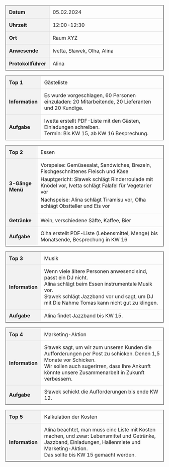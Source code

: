 <!DOCTYPE html>
<html lang="de">
<head>
  <meta charset="UTF-8">
  <meta name="viewport" content="width=device-width, initial-scale=1.0">
  <title>Protokoll</title>
  <style>
    table {
      border-collapse: collapse;
      width: 100%;
    }
    th, td {
      border: 1px solid #dddddd;
      text-align: left;
      padding: 10px;
    }
    th {
      background-color: #f2f2f2;
    }
    ul {
      padding: 0;
      margin: 0;
      list-style-type: none;
    }
    li {
      margin-bottom: 5px;
    }
    .intro th,
    .top-heading th {
      width: 20%;
    }
  </style>
</head>
<body>

<!-- Allgemeine Informationen -->
<table class="intro" border="1">
  <tr>
    <th>Datum</th>
    <td>05.02.2024</td>
  </tr>
  <tr>
    <th>Uhrzeit</th>
    <td>12:00-12:30</td>
  </tr>
  <tr>
    <th>Ort</th>
    <td>Raum XYZ</td>
  </tr>
  <tr>
    <th>Anwesende</th>
    <td>Ivetta, Sławek, Olha, Alina</td>
  </tr>
  <tr>
    <th>Protokollführer</th>
    <td>Alina</td>
  </tr>
</table>

<!-- TOP I -->
<table class="top-heading" border="1">
  <tr>
    <th>Top 1</th>
    <td>Gästeliste</td>
  </tr>
  <tr>
    <th>Information</th>
    <td>Es wurde vorgeschlagen, 60 Personen einzuladen: 20 Mitarbeitende, 20 Lieferanten und 20 Kundige.</td>
  </tr>
  <tr>
    <th>Aufgabe</th>
    <td>Iwetta erstellt PDF-Liste mit den Gästen, Einladungen schreiben.<br>Termin: Bis KW 15, ab KW 16 Besprechung.</td>
  </tr>
</table>

<!-- TOP II -->
<table class="top-heading" border="1">
  <tr>
    <th>Top 2</th>
    <td>Essen</td>
  </tr>
  <tr>
    <th>3-Gänge Menü</th>
    <td>
      <ul>
        <li>Vorspeise: Gemüsesalat, Sandwiches, Brezeln, Fischgeschnittenes Fleisch und Käse</li>
        <li>Hauptgericht: Sławek schlägt Rinderroulade mit Knödel vor, Ivetta schlägt Falafel für Vegetarier vor</li>
        <li>Nachspeise: Alina schlägt Tiramisu vor, Olha schlägt Obstteller und Eis vor</li>
      </ul>
    </td>
  </tr>
  <tr>
    <th>Getränke</th>
    <td>Wein, verschiedene Säfte, Kaffee, Bier</td>
  </tr>
  <tr>
    <th>Aufgabe</th>
    <td>Olha erstellt PDF-Liste (Lebensmittel, Menge) bis Monatsende, Besprechung in KW 16</td>
  </tr>
</table>

<!-- TOP III -->
<table class="top-heading" border="1">
  <tr>
    <th>Top 3</th>
    <td>Musik</td>
  </tr>
  <tr>
    <th>Information</th>
    <td>Wenn viele ältere Personen anwesend sind, passt ein DJ nicht.<br>
      Alina schlägt beim Essen instrumentale Musik vor.<br>
      Sławek schlägt Jazzband vor und sagt, um DJ mit Die Nahme Tomas kann nicht gut zu klingen.</td>
  </tr>
  <tr>
    <th>Aufgabe</th>
    <td>Alina findet Jazzband bis KW 15.</td>
  </tr>
</table>

<!-- TOP IV -->
<table class="top-heading" border="1">
  <tr>
    <th>Top 4</th>
    <td>Marketing-Aktion</td>
  </tr>
  <tr>
    <th>Information</th>
    <td>Sławek sagt, um wir zum unseren Kunden die Aufforderungen per Post zu schicken. Denen 1,5 Monate vor Schicken.<br>
      Wir sollen auch sugerirren, dass Ihre Ankunft könnte unsere Zusammenarbeit in Zukunft verbessern.</td>
  </tr>
  <tr>
    <th>Aufgabe</th>
    <td>Sławek schickt die Aufforderungen bis ende KW 12.</td>
  </tr>
</table>

<!-- TOP V -->
<table class="top-heading" border="1">
  <tr>
    <th>Top 5</th>
    <td>Kalkulation der Kosten</td>
  </tr>
  <tr>
    <th>Information</th>
    <td>Alina beachtet, man muss eine Liste mit Kosten machen, und zwar: Lebensmittel und Getränke, Jazzband, Einladungen, Hallenmiete und Marketing-Aktion.<br>
      Das sollte bis KW 15 gemacht werden.</td>
  </tr>
</table>

</body>
</html>
